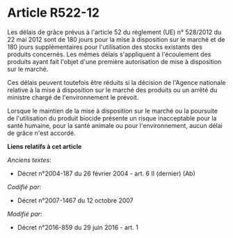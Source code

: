 # Article R522-12

Les délais de grâce prévus à l'article 52 du règlement (UE) n° 528/2012 du 22 mai 2012 sont de 180 jours pour la mise à
disposition sur le marché et de 180 jours supplémentaires pour l'utilisation des stocks existants des produits concernés. Les
mêmes délais s'appliquent à l'écoulement des produits ayant fait l'objet d'une première autorisation de mise à disposition
sur le marché.

Ces délais peuvent toutefois être réduits si la décision de l'Agence nationale relative à la mise à disposition sur le marché
des produits ou un arrêté du ministre chargé de l'environnement le prévoit.

Lorsque le maintien de la mise à disposition sur le marché ou la poursuite de l'utilisation du produit biocide présente un
risque inacceptable pour la santé humaine, pour la santé animale ou pour l'environnement, aucun délai de grâce n'est accordé.

**Liens relatifs à cet article**

_Anciens textes_:

  - Décret n°2004-187 du 26 février 2004 - art. 6 II (dernier) (Ab)

_Codifié par_:

  - Décret n°2007-1467 du 12 octobre 2007

_Modifié par_:

  - Décret n°2016-859 du 29 juin 2016 - art. 1
